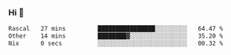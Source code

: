 ### Hi 👋

<!--START_SECTION:waka-->

```txt
Rascal   27 mins         ████████████████░░░░░░░░░   64.47 %
Other    14 mins         ████████▓░░░░░░░░░░░░░░░░   35.20 %
Nix      0 secs          ░░░░░░░░░░░░░░░░░░░░░░░░░   00.32 %
```

<!--END_SECTION:waka-->

